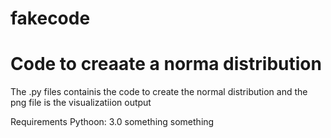 # fakecode
# Code to creaate a norma distribution

The .py files containis the code to create the normal distribution and the png file is the visualizatiion output

Requirements
Pythoon: 3.0
something
something
